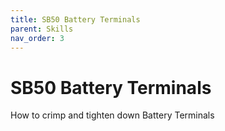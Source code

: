 ```yaml
---
title: SB50 Battery Terminals
parent: Skills
nav_order: 3
---
```

# SB50 Battery Terminals

How to crimp and tighten down Battery Terminals